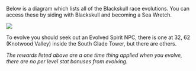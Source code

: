 Below is a diagram which lists all of the Blackskull race evolutions. You can access these by siding with Blackskull and becoming a Sea Wretch.

![](images/blackskull.png)

To evolve you should seek out an Evolved Spirit NPC, there is one at 32, 62 (Knotwood Valley) inside the South Glade Tower, but there are others.

_The rewards listed above are a one time thing applied when you evolve, there are no per level stat bonuses from evolving._